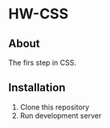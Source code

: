 # HW-CSS

## About
The firs step in CSS.

## Installation

1. Clone this repository
2. Run development server

